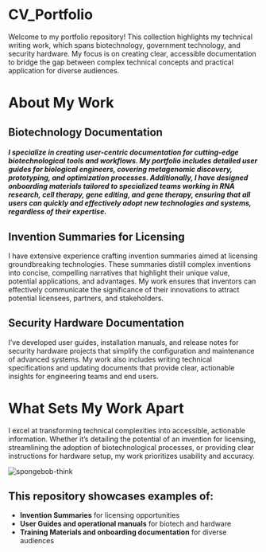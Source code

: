# CV_Portfolio
Welcome to my portfolio repository! This collection highlights my technical writing work, which spans biotechnology, government technology, and security hardware. My focus is on creating clear, accessible documentation to bridge the gap between complex technical concepts and practical application for diverse audiences.

# About My Work

## Biotechnology Documentation
<h5>I specialize in creating user-centric documentation for cutting-edge biotechnological tools and workflows. My portfolio includes detailed user guides for biological engineers, covering metagenomic discovery, prototyping, and optimization processes. Additionally, I have designed onboarding materials tailored to specialized teams working in RNA research, cell therapy, gene editing, and gene therapy, ensuring that all users can quickly and effectively adopt new technologies and systems, regardless of their expertise.

## Invention Summaries for Licensing
I have extensive experience crafting invention summaries aimed at licensing groundbreaking technologies. These summaries distill complex inventions into concise, compelling narratives that highlight their unique value, potential applications, and advantages. My work ensures that inventors can effectively communicate the significance of their innovations to attract potential licensees, partners, and stakeholders.

## Security Hardware Documentation
I’ve developed user guides, installation manuals, and release notes for security hardware projects that simplify the configuration and maintenance of advanced systems. My work also includes writing technical specifications and updating documents that provide clear, actionable insights for engineering teams and end users.

# What Sets My Work Apart

I excel at transforming technical complexities into accessible, actionable information. Whether it’s detailing the potential of an invention for licensing, streamlining the adoption of biotechnological processes, or providing clear instructions for hardware setup, my work prioritizes usability and accuracy.

![spongebob-think](https://github.com/user-attachments/assets/22bb6ddb-3b6f-4a4f-8064-2da21bf75dbf)

## This repository showcases examples of:

- **Invention Summaries** for licensing opportunities
- **User Guides and operational manuals** for biotech and hardware
- **Training Materials and onboarding documentation** for diverse audiences

